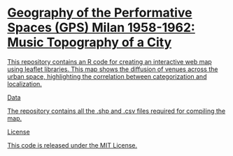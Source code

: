 # <a href="https://musictopography.github.io/geography_performative_spaces.html"> Geography of the Performative Spaces (GPS) Milan 1958-1962: Music Topography of a City

This repository contains an R code for creating an interactive web map using leaflet libraries. This map shows the diffusion of venues across the urban space, highlighting the correlation between categorization and localization. 

Data

The repository contains all the .shp and .csv files required for compiling the map.

License

This code is released under the MIT License.